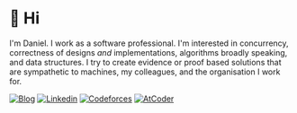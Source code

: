 # 👋 Hi

I'm Daniel. I work as a software professional. I'm interested in concurrency, correctness of designs _and_ implementations, algorithms broadly speaking, and data structures. I try to create evidence or proof based solutions that are sympathetic to machines, my colleagues, and the organisation I work for.

[![Blog](https://img.shields.io/badge/-technical_blog-F9A03C?style=flat-square&logo=github&logoColor=white)](https://danwt.github.io/) [![Linkedin](https://img.shields.io/badge/-linkedin-0A66C2?style=flat-square&logo=linkedin&logoColor=white)](https://www.linkedin.com/in/daniel-tisdall-a3594021b/) [![Codeforces](https://img.shields.io/badge/-codeforces-1F8ACB?style=flat-square&logo=codeforces&logoColor=white)](https://codeforces.com/profile/danwtisdall) [![AtCoder](https://img.shields.io/badge/-atcoder-686868?style=flat-square&logo=ferrari&logoColor=white)](https://atcoder.jp/users/danielt_0000)
